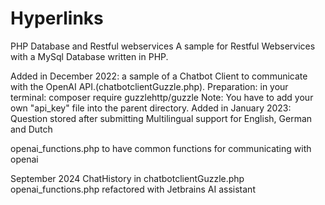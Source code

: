 # Hyperlinks
PHP Database and Restful webservices 
A sample for Restful Webservices with a MySql Database written in PHP.

Added in December 2022: 
a sample of a Chatbot Client to communicate with the
OpenAI API.(chatbotclientGuzzle.php).
Preparation: in your terminal:
composer require guzzlehttp/guzzle
Note: You have to add your own "api_key" file into the parent directory.
Added in January 2023:
Question stored after submitting
Multilingual support for English, German and Dutch

openai_functions.php to have common functions for communicating with openai

September 2024
ChatHistory in chatbotclientGuzzle.php
openai_functions.php refactored with Jetbrains AI assistant